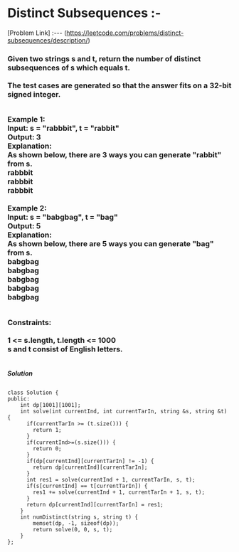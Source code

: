 # Distinct Subsequences :-

[Problem Link] :--- (https://leetcode.com/problems/distinct-subsequences/description/)

<h3>
Given two strings s and t, return the number of distinct subsequences of s which equals t.
<br><br>
The test cases are generated so that the answer fits on a 32-bit signed integer.<br><br>

Example 1:<br>
Input: s = "rabbbit", t = "rabbit"<br>
Output: 3<br>
Explanation:<br>
As shown below, there are 3 ways you can generate "rabbit" from s.<br>
rabbbit<br>
rabbbit<br>
rabbbit<br><br>
Example 2:<br>
Input: s = "babgbag", t = "bag"<br>
Output: 5<br>
Explanation:<br>
As shown below, there are 5 ways you can generate "bag" from s.<br>
babgbag<br>
babgbag<br>
babgbag<br>
babgbag<br>
babgbag<br><br>
 
Constraints:<br><br>
1 <= s.length, t.length <= 1000<br>
s and t consist of English letters.<br><br>
  
</h3>

***Solution***

```

class Solution {
public:
    int dp[1001][1001];
    int solve(int currentInd, int currentTarIn, string &s, string &t) {
      if(currentTarIn >= (t.size())) {
        return 1;
      }
      if(currentInd>=(s.size())) {
        return 0;
      }
      if(dp[currentInd][currentTarIn] != -1) {
        return dp[currentInd][currentTarIn];
      }
      int res1 = solve(currentInd + 1, currentTarIn, s, t);
      if(s[currentInd] == t[currentTarIn]) {
        res1 += solve(currentInd + 1, currentTarIn + 1, s, t);
      }
      return dp[currentInd][currentTarIn] = res1;
    }
    int numDistinct(string s, string t) {
        memset(dp, -1, sizeof(dp));
        return solve(0, 0, s, t);
    }
};

```
